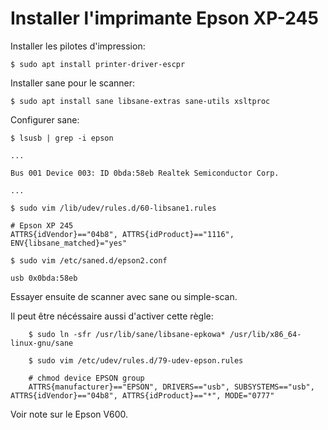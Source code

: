 # Installer l'imprimante Epson XP-245

Installer les pilotes d'impression:
	
	$ sudo apt install printer-driver-escpr

Installer sane pour le scanner:

	$ sudo apt install sane libsane-extras sane-utils xsltproc 

Configurer sane:

	$ lsusb | grep -i epson

	...
	
	Bus 001 Device 003: ID 0bda:58eb Realtek Semiconductor Corp.
	
	...

	$ sudo vim /lib/udev/rules.d/60-libsane1.rules

	# Epson XP 245
	ATTRS{idVendor}=="04b8", ATTRS{idProduct}=="1116", ENV{libsane_matched}="yes"

	$ sudo vim /etc/saned.d/epson2.conf

	usb 0x0bda:58eb

Essayer ensuite de scanner avec sane ou simple-scan.

Il peut être nécéssaire aussi d'activer cette règle:

        $ sudo ln -sfr /usr/lib/sane/libsane-epkowa* /usr/lib/x86_64-linux-gnu/sane

        $ sudo vim /etc/udev/rules.d/79-udev-epson.rules

        # chmod device EPSON group
        ATTRS{manufacturer}=="EPSON", DRIVERS=="usb", SUBSYSTEMS=="usb", ATTRS{idVendor}=="04b8", ATTRS{idProduct}=="*", MODE="0777"

Voir note sur le Epson V600.

